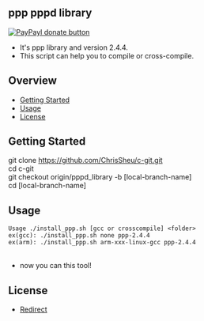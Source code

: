 ## ppp pppd library

[![PayPayl donate button](https://img.shields.io/badge/paypal-donate-yellow.svg)](https://www.paypal.com/cgi-bin/webscr?cmd=_s-xclick&hosted_button_id=JCT98Z2B5WMM8 "Donate once-off to this project using Paypal")

* It's ppp library and version 2.4.4.
* This script can help you to compile or cross-compile.

## Overview

* [Getting Started](#getting-started)
* [Usage](#usage)
* [License](#license)

## Getting Started
git clone https://github.com/ChrisSheu/c-git.git<br>
cd c-git<br>
git checkout origin/pppd_library -b [local-branch-name]<br>
cd [local-branch-name]

## Usage
`Usage ./install_ppp.sh [gcc or crosscompile] <folder>`<br>
`ex(gcc): ./install_ppp.sh none ppp-2.4.4`<br>
`ex(arm): ./install_ppp.sh arm-xxx-linux-gcc ppp-2.4.4`<br><br>

* now you can this tool!<br>

## License
* [Redirect](#https://ppp.samba.org/index.html)
